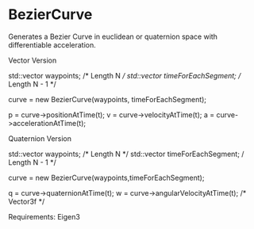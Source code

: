 BezierCurve
===========

Generates a Bezier Curve in euclidean or quaternion space with differentiable acceleration.

Vector Version

std::vector<Vector3f> waypoints; /* Length N */
std::vector<float> timeForEachSegment; /* Length N - 1 */

curve = new BezierCurve(waypoints, timeForEachSegment);

p = curve->positionAtTime(t);
v = curve->velocityAtTime(t);
a = curve->accelerationAtTime(t);

Quaternion Version

std::vector<Quaternionf> waypoints; /* Length N */
std::vector<float> timeForEachSegment; / Length N - 1 */

curve = new BezierCurve(waypoints,timeForEachSegment);

q = curve->quaternionAtTime(t);
w = curve->angularVelocityAtTime(t); /* Vector3f */

Requirements: Eigen3
